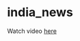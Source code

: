 # india_news

Watch video [here](https://drive.google.com/file/d/1CJR7nmuVJIfGrv0DzPXQnfT-1Ys3gChE/view?usp=sharing)
